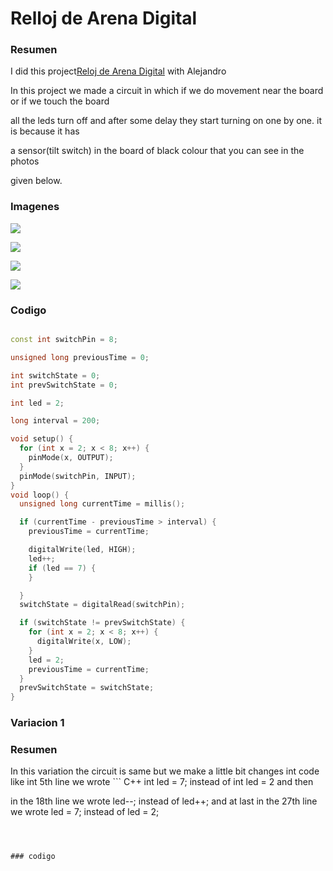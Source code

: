 # Relloj de Arena Digital

### Resumen

I did this project[Reloj de Arena Digital](https://github.com/Hanzla55/Arduino/blob/main/Reloj%20de%20Arena%20Digital.md) with Alejandro 


In this project we made a circuit ìn which if we do movement near the board or if we touch the board


all the leds turn off and after some delay they start turning on one by one. it is because it has 


a sensor(tilt switch) in the board of black colour that you can see in the photos 


given below.



### Imagenes



![](https://raw.githubusercontent.com/Hanzla55/Arduino/main/reloj%201.jpg)




![](https://raw.githubusercontent.com/Hanzla55/Arduino/main/reloj%202.jpg)





![](https://raw.githubusercontent.com/Hanzla55/Arduino/main/reloj%203.jpg)






![](https://raw.githubusercontent.com/Hanzla55/Arduino/main/reloj%204.jpg)







### Codigo

``` C++

const int switchPin = 8;

unsigned long previousTime = 0;

int switchState = 0;
int prevSwitchState = 0;

int led = 2;

long interval = 200;

void setup() {
  for (int x = 2; x < 8; x++) {
    pinMode(x, OUTPUT);
  }
  pinMode(switchPin, INPUT);
}
void loop() {
  unsigned long currentTime = millis();

  if (currentTime - previousTime > interval) {
    previousTime = currentTime;

    digitalWrite(led, HIGH);
    led++;
    if (led == 7) {
    }

  }
  switchState = digitalRead(switchPin);

  if (switchState != prevSwitchState) {
    for (int x = 2; x < 8; x++) {
      digitalWrite(x, LOW);
    }
    led = 2;
    previousTime = currentTime;
  }
  prevSwitchState = switchState;
}
```



### Variacion 1


### Resumen


In this variation the circuit is same but we make a little bit changes int code like int 5th line we wrote ``` C++ 
int led = 7;  instead of int led = 2 and then


in the 18th line we wrote led--;  instead of led++; and at last in the 27th line we wrote led = 7; instead of led = 2;

```



### codigo
